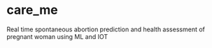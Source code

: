 # care_me
Real time spontaneous abortion prediction and health assessment of pregnant woman using ML and IOT
